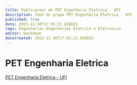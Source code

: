 ```yaml
---
title: Publicacoes de PET Engenharia Eletrica - UFI
description: feed do grupo PET Engenharia Eletrica - UFI
published: true
date: 2023-11-30T17:55:21.620015
tags: Engenharias,Engenharias Eletrica e Eletronica
editor: markdown
dateCreated: 2023-11-30T17:55:21.620015
---
```


# PET Engenharia Eletrica
[PET Engenharia Eletrica - UFI](/grupo/18PETEngenhariaEletricaUFI.md)